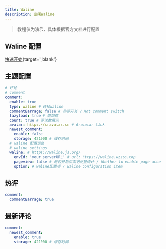 ```yaml
---
title: Waline
description: 部署Waline
---
```


> 教程仅为演示，具体根据官方文档进行配置

## Waline 配置

[快速开始](https://waline.js.org/guide/get-started/){target='_blank'}

## 主题配置

```yaml [_config.solitude.yml]
# 评论
# comment
comment:
  enable: true
  type: waline # 选择waline
  commentBarrage: false # 热评开关 / Hot comment switch
  lazyload: true # 懒加载
  count: true # 评论数展示
  avatar: https://cravatar.cn # Gravatar link
  newest_comment:
    enable: false
    storage: 421000 # 缓存时间
  # waline 配置信息
  # waline settings
  waline: # https://waline.js.org/
    envId: 'your serverURL' # url: https://waline.wzsco.top
    pageview: false # 是否开启页面访问量统计 / Whether to enable page access statistics
    option: # waline配置项 / waline configuration item
```

## 热评

```yaml [_config.solitude.yml]
comment:
  commentBarrage: true
```

## 最新评论
```yaml [_config.solitude.yml]
comment:
  newest_comment:
    enable: true
    storage: 421000 # 缓存时间
```
